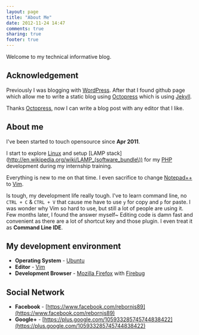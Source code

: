 ```yaml
---
layout: page
title: "About Me"
date: 2012-11-24 14:47
comments: true
sharing: true
footer: true
---
```

Welcome to my technical informative blog.

## Acknowledgement
Previously I was blogging with [WordPress](http://wordpress.com/).
After that I found github page which allow me to write a static blog using [Octopress](http://octopress.org/) which is using [Jekyll](http://jekyllrb.com/).

Thanks [Octopress](http://octopress.org/), now I can write a blog post with any editor that I like.

## About me
I've been started to touch opensource since **Apr 2011**.

I start to explore [Linux](http://en.wikipedia.org/wiki/Linux) and setup [LAMP stack](http://en.wikipedia.org/wiki/LAMP_(software_bundle\)) for my [PHP](http://www.php.net/) development during my internship training.

Everything is new to me on that time. I even sacrifice to change [Notepad++](http://notepad-plus-plus.org/) to [Vim](http://www.vim.org/).

Is tough, my development life really tough. I've to learn command line, no `CTRL + C` & `CTRL + V` that cause me have to use `y` for copy and `p` for paste. I was wonder why Vim so hard to use, but still a lot of people are using it. Few months later, I found the answer myself~ Editing code is damn fast and convenient as there are a lot of shortcut key and those plugin. I even treat it as **Command Line IDE**.

## My development environment
* **Operating System** - [Ubuntu](http://www.ubuntu.com/)
* **Editor** - [Vim](http://www.vim.org/)
* **Development Browser** - [Mozilla Firefox](http://www.mozilla.org/en-US/firefox/new/) with [Firebug](http://getfirebug.com/)

## Social Network
* **Facebook** - [https://www.facebook.com/rebornjs89](https://www.facebook.com/rebornjs89)
* **Google+** - [https://plus.google.com/105933285745744838422](https://plus.google.com/105933285745744838422)
